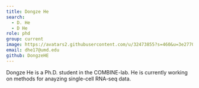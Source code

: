 ```yaml
---
title: Dongze He
search:
  - D. He
  - D He
role: phd
group: current
image: https://avatars2.githubusercontent.com/u/32473855?s=460&u=3e2770f872817bc790c2c03acd41bfec7dfc72cb&v=4
email: dhe17@umd.edu
github: DongzeHE
---
```


Dongze He is a Ph.D. student in the COMBINE-lab.  He is currently working on methods for anayzing single-cell RNA-seq data.

